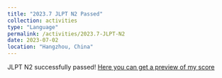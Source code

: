 ```yaml
---
title: "2023.7 JLPT N2 Passed"
collection: activities
type: "Language"
permalink: /activities/2023.7-JLPT-N2
date: 2023-07-02
location: "Hangzhou, China"
---
```


JLPT N2 successfully passed!  [Here you can get a preview of my score](https://zhuzixuan0809.github.io/images/2023.7-N2成绩.png)
